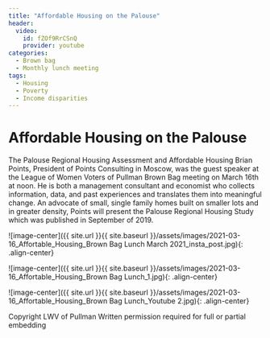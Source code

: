 ```yaml
---
title: "Affordable Housing on the Palouse"
header:
  video:
    id: fZOf9RrCSnQ
    provider: youtube
categories:
  - Brown bag
  - Monthly lunch meeting
tags:
  - Housing
  - Poverty
  - Income disparities
---
```


# Affordable Housing on the Palouse

The Palouse Regional Housing Assessment and Affordable Housing
Brian Points, President of Points Consulting in Moscow, was the guest speaker at the League of Women Voters of Pullman Brown Bag meeting on March 16th at noon.  He is both a management consultant and economist who collects information, data, and past experiences and translates them into meaningful change.  An advocate of small, single family homes built on smaller lots and in greater density, Points will present the Palouse Regional Housing Study which was published in September of 2019. 

![image-center]({{ site.url }}{{ site.baseurl }}/assets/images/2021-03-16_Affortable_Housing_Brown Bag Lunch March 2021_insta_post.jpg){: .align-center}

![image-center]({{ site.url }}{{ site.baseurl }}/assets/images/2021-03-16_Affortable_Housing_Brown Bag Lunch_1.jpg){: .align-center}

![image-center]({{ site.url }}{{ site.baseurl }}/assets/images/2021-03-16_Affortable_Housing_Brown Bag Lunch_Youtube 2.jpg){: .align-center}

Copyright LWV of Pullman
Written permission required for full or partial embedding

<!---change the title to whatever you want the post to be titled
change the ID out to the end of the youtube link https://youtu.be/r61ARK4Qv9c -->
